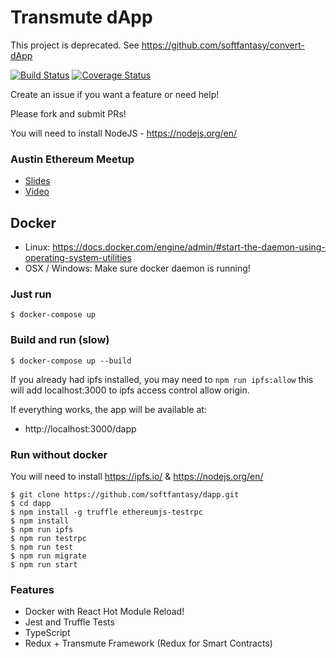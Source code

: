 # Transmute dApp

This project is deprecated. See https://github.com/softfantasy/convert-dApp

[![Build Status](https://travis-ci.org/softfantasy/dapp.svg?branch=master)](https://travis-ci.org/softfantasy/dapp)
[![Coverage Status](https://coveralls.io/repos/github/softfantasy/dapp/badge.svg?branch=master)](https://coveralls.io/github/softfantasy/dapp?branch=master)

Create an issue if you want a feature or need help!

Please fork and submit PRs!

You will need to install NodeJS - https://nodejs.org/en/

### Austin Ethereum Meetup 

- [Slides](https://docs.google.com/presentation/d/1LCgV4OQGAY7fFU1kpY4ZHmqO0c0o7MNXWPNZoTjCdJc/edit#slide=id.g23ff527f6a_0_238)
- [Video](https://www.youtube.com/watch?v=vYjkoFVoBSQ)

## Docker

- Linux: https://docs.docker.com/engine/admin/#start-the-daemon-using-operating-system-utilities
- OSX / Windows: Make sure docker daemon is running!

### Just run
```
$ docker-compose up
```
### Build and run (slow)
```
$ docker-compose up --build
```

If you already had ipfs installed, you may need to `npm run ipfs:allow` this will add localhost:3000 to ipfs access control allow origin.

If everything works, the app will be available at:

- http://localhost:3000/dapp


### Run without docker

You will need to install https://ipfs.io/ & https://nodejs.org/en/

```
$ git clone https://github.com/softfantasy/dapp.git
$ cd dapp
$ npm install -g truffle ethereumjs-testrpc
$ npm install
$ npm run ipfs
$ npm run testrpc
$ npm run test
$ npm run migrate
$ npm run start
```

### Features

- Docker with React Hot Module Reload!
- Jest and Truffle Tests
- TypeScript
- Redux + Transmute Framework (Redux for Smart Contracts)
